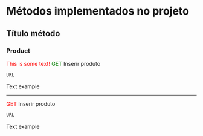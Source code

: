 # Métodos implementados no projeto

## Título método

### Product
<font color="red">This is some text!</font>
<span style="color: green">GET </span> Inserir produto
```bash
URL
```
Text example

<hr/>

<span style="color: red">GET </span> Inserir produto
```bash
URL
```
Text example
